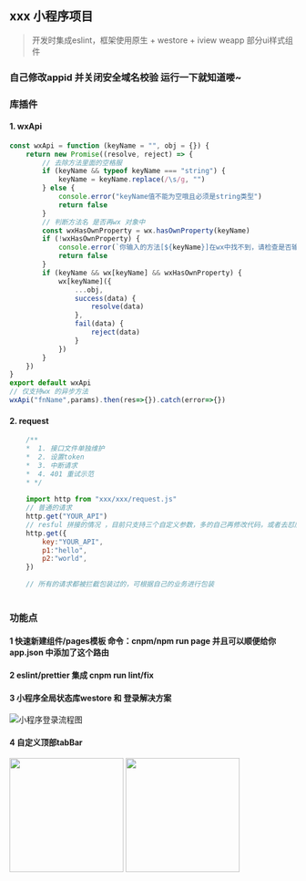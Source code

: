 ## xxx 小程序项目

> 开发时集成eslint，框架使用原生 + westore + iview weapp 部分ui样式组件

### 自己修改appid 并关闭安全域名校验 运行一下就知道喽~

### 库插件

#### 1. wxApi 

```javascript
const wxApi = function (keyName = "", obj = {}) {
    return new Promise((resolve, reject) => {
        // 去除方法里面的空格服
        if (keyName && typeof keyName === "string") {
            keyName = keyName.replace(/\s/g, "")
        } else {
            console.error("keyName值不能为空哦且必须是string类型")
            return false
        }
        // 判断方法名 是否再wx 对象中
        const wxHasOwnProperty = wx.hasOwnProperty(keyName)
        if (!wxHasOwnProperty) {
            console.error(`你输入的方法[${keyName}]在wx中找不到，请检查是否输入正确`)
            return false
        }
        if (keyName && wx[keyName] && wxHasOwnProperty) {
            wx[keyName]({
                ...obj,
                success(data) {
                    resolve(data)
                },
                fail(data) {
                    reject(data)
                }
            })
        }
    })
}
export default wxApi
// 仅支持wx 的异步方法 
wxApi("fnName",params).then(res=>{}).catch(error=>{})
```

#### 2. request

```javascript
    /**
    *  1. 接口文件单独维护
    *  2. 设置token
    *  3. 中断请求
    *  4. 401 重试示范
    * */
    
    import http from "xxx/xxx/request.js"
    // 普通的请求
    http.get("YOUR_API")
    // resful 拼接的情况 ，目前只支持三个自定义参数，多的自己再修改代码，或者去怼后端吧
    http.get({
        key:"YOUR_API",
        p1:"hello",
        p2:"world",
    })
    
    // 所有的请求都被拦截包装过的，可根据自己的业务进行包装
    
```

### 功能点

#### 1 快速新建组件/pages模板 命令：cnpm/npm run page 并且可以顺便给你app.json 中添加了这个路由

#### 2 eslint/prettier 集成 cnpm run lint/fix

#### 3 小程序全局状态库westore 和 登录解决方案

![小程序登录流程图](https://g.baojiesports.com/bps/b81e8750e4244cdcaa247f12a3f017fa-933-1184.png)

#### 4 自定义顶部tabBar

<img src="https://g.baojiesports.com/bps/ecde0cdefca546aa8969d62c3bd425b8-1125-2436.png" width="200">
<img src="https://g.baojiesports.com/bps/c333dc4aebba4dd3a508fb10f8ed3eaa-1125-2436.png" width="200">



